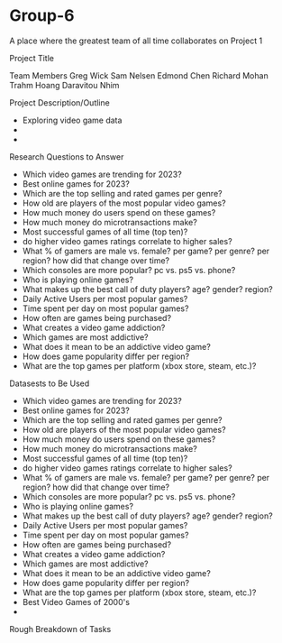 # Group-6
A place where the greatest team of all time collaborates on Project 1


Project Title


Team Members
Greg Wick
Sam Nelsen
Edmond Chen
Richard Mohan
Trahm Hoang
Daravitou Nhim


Project Description/Outline
- Exploring video game data
- 
- 



Research Questions to Answer
- Which video games are trending for 2023?
- Best online games for 2023?
- Which are the top selling and rated games per genre?
- How old are players of the most popular video games?
- How much money do users spend on these games?
- How much money do microtransactions make?
- Most successful games of all time (top ten)?
- do higher video games ratings correlate to higher sales?
- What % of gamers are male vs. female? per game? per genre? per region? how did that change over time?
- Which consoles are more popular? pc vs. ps5 vs. phone?
- Who is playing online games?
- What makes up the best call of duty players? age? gender? region?
- Daily Active Users per most popular games?
- Time spent per day on most popular games?
- How often are games being purchased?
- What creates a video game addiction?
- Which games are most addictive?
- What does it mean to be an addictive video game?
- How does game popularity differ per region?
- What are the top games per platform (xbox store, steam, etc.)?



Datasests to Be Used
- Which video games are trending for 2023?
- Best online games for 2023?
- Which are the top selling and rated games per genre?
- How old are players of the most popular video games?
- How much money do users spend on these games?
- How much money do microtransactions make?
- Most successful games of all time (top ten)?
- do higher video games ratings correlate to higher sales?
- What % of gamers are male vs. female? per game? per genre? per region? how did that change over time?
- Which consoles are more popular? pc vs. ps5 vs. phone?
- Who is playing online games?
- What makes up the best call of duty players? age? gender? region?
- Daily Active Users per most popular games?
- Time spent per day on most popular games?
- How often are games being purchased?
- What creates a video game addiction?
- Which games are most addictive?
- What does it mean to be an addictive video game?
- How does game popularity differ per region?
- What are the top games per platform (xbox store, steam, etc.)?
- Best Video Games of 2000's
- 

Rough Breakdown of Tasks
